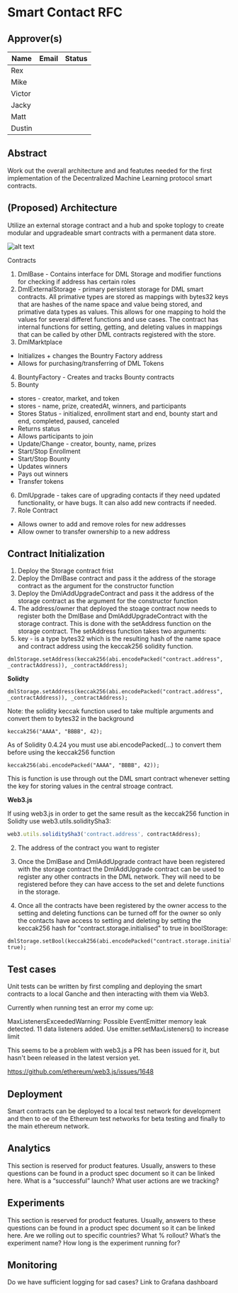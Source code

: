# Smart Contact RFC

## Approver(s)

Name | Email | Status
--- | --- | ---
Rex | |
Mike | |
Victor | |
Jacky | |
Matt | |
Dustin | |

## Abstract
Work out the overall architecture and and featutes needed for the first implementation of the Decentralized Machine Learning protocol smart contracts.

## (Proposed) Architecture
Utilize an external storage contract and a hub and spoke toplogy to create modular and upgradeable smart contracts with a permanent data store.

![alt text][logo]

[logo]: https://drive.google.com/file/d/1zK9-ok5t1tJE5Q0q4iCUPjj-sWbJIRFe/view?usp=sharing "Decentralized Machine Learning Architecture"

Contracts
1) DmlBase - Contains interface for DML Storage and modifier functions for checking if address has certain roles
2) DmlExternalStorage - primary persistent storage for DML smart contracts.  All primative types are stored as mappings with bytes32 keys that are hashes of the name space and value being stored, and primative data types as values. This allows for one mapping to hold the values for several differet functions and use cases.  The contract has internal functions for setting, getting, and deleting values in mappings that can be called by other DML contracts registered with the store.
3) DmlMarktplace
- Initializes + changes the Bountry Factory address
- Allows for purchasing/transferring of DML Tokens
4) BountyFactory - Creates and tracks Bounty contracts
5) Bounty
- stores - creator, market, and token
- stores - name, prize, createdAt, winners, and participants
- Stores Status - initialized, enrollment start and end, bounty start and end, completed, paused, canceled
- Returns status
- Allows participants to join
- Update/Change - creator, bounty, name, prizes
- Start/Stop Enrollment
- Start/Stop Bounty
- Updates winners
- Pays out winners
- Transfer tokens
6) DmlUpgrade - takes care of upgrading contacts if they need updated functionality, or have bugs. It can also add new contracts if needed.
7) Role Contract
- Allows owner to add and remove roles for new addresses
- Allow owner to transfer ownership to a new address


## Contract Initialization
1) Deploy the Storage contract frist
2) Deploy the DmlBase contract and pass it the address of the storage contract as the argument for the constructor function
3) Deploy the DmlAddUpgradeContract and pass it the address of the storage contract as the argument for the constructor function
4) The address/owner that deployed the stoage contract now needs to register both the DmlBase and DmlAddUpgradeContract with the storage contract.  This is done with the setAddress function on the storage contract.
The setAddress function takes two arguments:
  1) key - is a type bytes32 which is the resulting hash of the name space and contract address using the keccak256 solidity function.
  ```solidity
  dmlStorage.setAddress(keccak256(abi.encodePacked("contract.address", _contractAddress)), _contractAddress);
  ```
  **Solidty**
  ```solidity
  dmlStorage.setAddress(keccak256(abi.encodePacked("contract.address", _contractAddress)), _contractAddress);
  ```
       
   Note: the solidity keccak function used to take multiple arguments and convert them to bytes32 in the background
   ```solidity
   keccak256("AAAA", "BBBB", 42);
   ```
       
   As of Solidity 0.4.24 you must use abi.encodePacked(...) to convert them before using the keccak256 function
  ```solidity
  keccak256(abi.encodePacked("AAAA", "BBBB", 42));
  ```

   This is function is use through out the DML smart contract whenever setting the key for storing values in the central stroage
       contract.
       
   **Web3.js**
   
   If using web3.js in order to get the same result as the keccak256 function in Solidty use web3.utils.soliditySha3:
   ```javascript
   web3.utils.soliditySha3('contract.address', contractAddress);
   ```
   2) The address of the contract you want to register
     
     
5) Once the DmlBase and DmlAddUpgrade contract have been registered with the storage contract the DmlAddUpgrade contract can be used to
  register any other contracts in the DML network. They will need to be registered before they can have access to the set and delete
  functions in the storage.
6) Once all the contracts have been registered by the owner access to the setting and deleting functions can be turned off for the owner
  so only the contacts have access to setting and deleting by setting the keccak256 hash for "contract.storage.initialised" to true in
  boolStorage:
  
  ```solidity
  dmlStorage.setBool(keccak256(abi.encodePacked("contract.storage.initialised"), true);
  ```

## Test cases
Unit tests can be written by first compling and deploying the smart contracts to a local Ganche and then interacting with them via Web3.

Currently when running test an error my come up:

MaxListenersExceededWarning: Possible EventEmitter memory leak detected. 11 data listeners added. Use emitter.setMaxListeners() to increase limit

This seems to be a problem with web3.js a PR has been issued for it, but hasn't been released in the latest version yet.

https://github.com/ethereum/web3.js/issues/1648

## Deployment
Smart contracts can be deployed to a local test network for development and then to oe of the Ethereum test networks for beta testing and finally to the main ethereum network.

## Analytics
This section is reserved for product features.  Usually, answers to these questions can be found in a product spec document so it can be linked here.
What is a “successful” launch? 
What user actions are we tracking?

## Experiments
This section is reserved for product features.  Usually, answers to these questions can be found in a product spec document so it can be linked here.
Are we rolling out to specific countries? What % rollout?
What’s the experiment name?
How long is the experiment running for?

## Monitoring
Do we have sufficient logging for sad cases?
Link to Grafana dashboard
